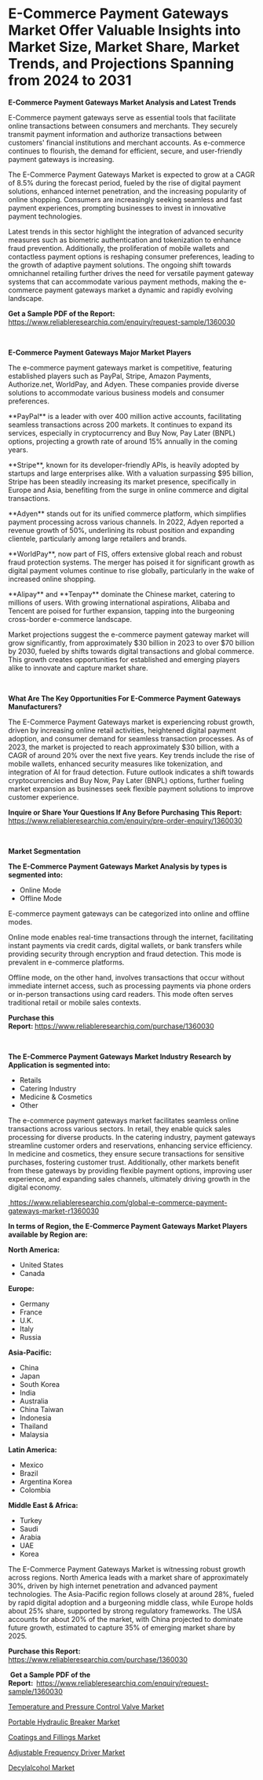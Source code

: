 <p><h1>E-Commerce Payment Gateways Market Offer Valuable Insights into Market Size, Market Share, Market Trends, and Projections Spanning from 2024 to 2031</h1></p><p><strong>E-Commerce Payment Gateways Market Analysis and Latest Trends</strong></p>
<p><p>E-Commerce payment gateways serve as essential tools that facilitate online transactions between consumers and merchants. They securely transmit payment information and authorize transactions between customers' financial institutions and merchant accounts. As e-commerce continues to flourish, the demand for efficient, secure, and user-friendly payment gateways is increasing.</p><p>The E-Commerce Payment Gateways Market is expected to grow at a CAGR of 8.5% during the forecast period, fueled by the rise of digital payment solutions, enhanced internet penetration, and the increasing popularity of online shopping. Consumers are increasingly seeking seamless and fast payment experiences, prompting businesses to invest in innovative payment technologies. </p><p>Latest trends in this sector highlight the integration of advanced security measures such as biometric authentication and tokenization to enhance fraud prevention. Additionally, the proliferation of mobile wallets and contactless payment options is reshaping consumer preferences, leading to the growth of adaptive payment solutions. The ongoing shift towards omnichannel retailing further drives the need for versatile payment gateway systems that can accommodate various payment methods, making the e-commerce payment gateways market a dynamic and rapidly evolving landscape.</p></p>
<p><strong>Get a Sample PDF of the Report:&nbsp;</strong> <a href="https://www.reliableresearchiq.com/enquiry/request-sample/1360030?utm_campaign=1088&utm_medium=2&utm_source=Github&utm_content=ia&utm_term=29102024&utm_id=e-commerce-payment-gateways">https://www.reliableresearchiq.com/enquiry/request-sample/1360030</a></p>
<p>&nbsp;</p>
<p><strong>E-Commerce Payment Gateways Major Market Players</strong></p>
<p><p>The e-commerce payment gateways market is competitive, featuring established players such as PayPal, Stripe, Amazon Payments, Authorize.net, WorldPay, and Adyen. These companies provide diverse solutions to accommodate various business models and consumer preferences.</p><p>**PayPal** is a leader with over 400 million active accounts, facilitating seamless transactions across 200 markets. It continues to expand its services, especially in cryptocurrency and Buy Now, Pay Later (BNPL) options, projecting a growth rate of around 15% annually in the coming years.</p><p>**Stripe**, known for its developer-friendly APIs, is heavily adopted by startups and large enterprises alike. With a valuation surpassing $95 billion, Stripe has been steadily increasing its market presence, specifically in Europe and Asia, benefiting from the surge in online commerce and digital transactions. </p><p>**Adyen** stands out for its unified commerce platform, which simplifies payment processing across various channels. In 2022, Adyen reported a revenue growth of 50%, underlining its robust position and expanding clientele, particularly among large retailers and brands.</p><p>**WorldPay**, now part of FIS, offers extensive global reach and robust fraud protection systems. The merger has poised it for significant growth as digital payment volumes continue to rise globally, particularly in the wake of increased online shopping.</p><p>**Alipay** and **Tenpay** dominate the Chinese market, catering to millions of users. With growing international aspirations, Alibaba and Tencent are poised for further expansion, tapping into the burgeoning cross-border e-commerce landscape.</p><p>Market projections suggest the e-commerce payment gateway market will grow significantly, from approximately $30 billion in 2023 to over $70 billion by 2030, fueled by shifts towards digital transactions and global commerce. This growth creates opportunities for established and emerging players alike to innovate and capture market share.</p></p>
<p>&nbsp;</p>
<p><strong>What Are The Key Opportunities For E-Commerce Payment Gateways Manufacturers?</strong></p>
<p><p>The E-Commerce Payment Gateways market is experiencing robust growth, driven by increasing online retail activities, heightened digital payment adoption, and consumer demand for seamless transaction processes. As of 2023, the market is projected to reach approximately $30 billion, with a CAGR of around 20% over the next five years. Key trends include the rise of mobile wallets, enhanced security measures like tokenization, and integration of AI for fraud detection. Future outlook indicates a shift towards cryptocurrencies and Buy Now, Pay Later (BNPL) options, further fueling market expansion as businesses seek flexible payment solutions to improve customer experience.</p></p>
<p><strong>Inquire or Share Your Questions If Any Before Purchasing This Report:</strong> <a href="https://www.reliableresearchiq.com/enquiry/pre-order-enquiry/1360030?utm_campaign=1088&utm_medium=2&utm_source=Github&utm_content=ia&utm_term=29102024&utm_id=e-commerce-payment-gateways">https://www.reliableresearchiq.com/enquiry/pre-order-enquiry/1360030</a></p>
<p>&nbsp;</p>
<p><strong>Market Segmentation</strong></p>
<p><strong>The E-Commerce Payment Gateways Market Analysis by types is segmented into:</strong></p>
<p><ul><li>Online Mode</li><li>Offline Mode</li></ul></p>
<p><p>E-commerce payment gateways can be categorized into online and offline modes. </p><p>Online mode enables real-time transactions through the internet, facilitating instant payments via credit cards, digital wallets, or bank transfers while providing security through encryption and fraud detection. This mode is prevalent in e-commerce platforms.</p><p>Offline mode, on the other hand, involves transactions that occur without immediate internet access, such as processing payments via phone orders or in-person transactions using card readers. This mode often serves traditional retail or mobile sales contexts.</p></p>
<p><strong>Purchase this Report:&nbsp;</strong><a href="https://www.reliableresearchiq.com/purchase/1360030?utm_campaign=1088&utm_medium=2&utm_source=Github&utm_content=ia&utm_term=29102024&utm_id=e-commerce-payment-gateways">https://www.reliableresearchiq.com/purchase/1360030</a></p>
<p>&nbsp;</p>
<p><strong>The E-Commerce Payment Gateways Market Industry Research by Application is segmented into:</strong></p>
<p><ul><li>Retails</li><li>Catering Industry</li><li>Medicine & Cosmetics</li><li>Other</li></ul></p>
<p><p>The e-commerce payment gateways market facilitates seamless online transactions across various sectors. In retail, they enable quick sales processing for diverse products. In the catering industry, payment gateways streamline customer orders and reservations, enhancing service efficiency. In medicine and cosmetics, they ensure secure transactions for sensitive purchases, fostering customer trust. Additionally, other markets benefit from these gateways by providing flexible payment options, improving user experience, and expanding sales channels, ultimately driving growth in the digital economy.</p></p>
<p><a href="https://www.reliableresearchiq.com/global-e-commerce-payment-gateways-market-r1360030?utm_campaign=1088&utm_medium=2&utm_source=Github&utm_content=ia&utm_term=29102024&utm_id=e-commerce-payment-gateways">&nbsp;https://www.reliableresearchiq.com/global-e-commerce-payment-gateways-market-r1360030</a></p>
<p><strong>In terms of Region, the E-Commerce Payment Gateways Market Players available by Region are:</strong></p>
<p>
    <p> <strong> North America: </strong>
        <ul>
            <li>United States</li>
            <li>Canada</li>
        </ul>
        </p> 
    <p> <strong> Europe: </strong>
        <ul>
            <li>Germany</li>
            <li>France</li>
            <li>U.K.</li>
            <li>Italy</li>
            <li>Russia</li>
        </ul>
        </p> 
    <p> <strong> Asia-Pacific: </strong>
        <ul>
            <li>China</li>
            <li>Japan</li>
            <li>South Korea</li>
            <li>India</li>
            <li>Australia</li>
            <li>China Taiwan</li>
            <li>Indonesia</li>
            <li>Thailand</li>
            <li>Malaysia</li>
        </ul>
        </p> 
    <p> <strong> Latin America: </strong>
        <ul>
            <li>Mexico</li>
            <li>Brazil</li>
            <li>Argentina Korea</li>
            <li>Colombia</li>
        </ul>
        </p> 
    <p> <strong> Middle East & Africa: </strong>
        <ul>
            <li>Turkey</li>
            <li>Saudi</li>
            <li>Arabia</li>
            <li>UAE</li>
            <li>Korea</li>
        </ul>
    </p>
    </p>
<p><p>The E-Commerce Payment Gateways Market is witnessing robust growth across regions. North America leads with a market share of approximately 30%, driven by high internet penetration and advanced payment technologies. The Asia-Pacific region follows closely at around 28%, fueled by rapid digital adoption and a burgeoning middle class, while Europe holds about 25% share, supported by strong regulatory frameworks. The USA accounts for about 20% of the market, with China projected to dominate future growth, estimated to capture 35% of emerging market share by 2025.</p></p>
<p><strong>Purchase this Report: </strong><a href="https://www.reliableresearchiq.com/purchase/1360030?utm_campaign=1088&utm_medium=2&utm_source=Github&utm_content=ia&utm_term=29102024&utm_id=e-commerce-payment-gateways">https://www.reliableresearchiq.com/purchase/1360030</a></p>
<p>&nbsp;<strong>Get a Sample PDF of the Report:&nbsp;&nbsp;</strong><a href="https://www.reliableresearchiq.com/enquiry/request-sample/1360030?utm_campaign=1088&utm_medium=2&utm_source=Github&utm_content=ia&utm_term=29102024&utm_id=e-commerce-payment-gateways">https://www.reliableresearchiq.com/enquiry/request-sample/1360030</a></p>
<p><strong></strong></p>
<p><p><a href="https://issuu.com/reportprime-2/docs/temperature-and-pressure-control-va_91e858aca94e66?utm_campaign=1088&utm_medium=2&utm_source=Github&utm_content=ia&utm_term=29102024&utm_id=e-commerce-payment-gateways">Temperature and Pressure Control Valve Market</a></p><p><a href="https://www.linkedin.com/pulse/portable-hydraulic-breaker-market-size-growth-trends-statistics-wnage?utm_campaign=1088&utm_medium=2&utm_source=Github&utm_content=ia&utm_term=29102024&utm_id=e-commerce-payment-gateways">Portable Hydraulic Breaker Market</a></p><p><a href="https://www.linkedin.com/pulse/coatings-fillings-market-revolution-size-share-emerging-wyeoe?utm_campaign=1088&utm_medium=2&utm_source=Github&utm_content=ia&utm_term=29102024&utm_id=e-commerce-payment-gateways">Coatings and Fillings Market</a></p><p><a href="https://issuu.com/reportprime-2/docs/adjustable-frequency-driver-market-_11c248067cc56a?utm_campaign=1088&utm_medium=2&utm_source=Github&utm_content=ia&utm_term=29102024&utm_id=e-commerce-payment-gateways">Adjustable Frequency Driver Market</a></p><p><a href="https://github.com/wanvigsqmunsenr/Market-Research-Report-List-1/blob/main/decylalcohol-market.md?utm_campaign=1088&utm_medium=2&utm_source=Github&utm_content=ia&utm_term=29102024&utm_id=e-commerce-payment-gateways">Decylalcohol Market</a></p></p>